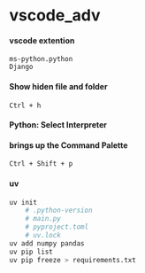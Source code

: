 # vscode_adv

#### vscode extention
`ms-python.python`<br>
`Django`

#### Show hiden file and folder 
`Ctrl + h`

#### Python: Select Interpreter
#### brings up the Command Palette
`Ctrl + Shift + p`

#### uv
```bash
uv init
    # .python-version
    # main.py
    # pyproject.toml
    # uv.lock
uv add numpy pandas
uv pip list
uv pip freeze > requirements.txt
```
